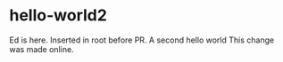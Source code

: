 # hello-world2
Ed is here.
Inserted in root before PR.
A second hello world
This change was made online.
